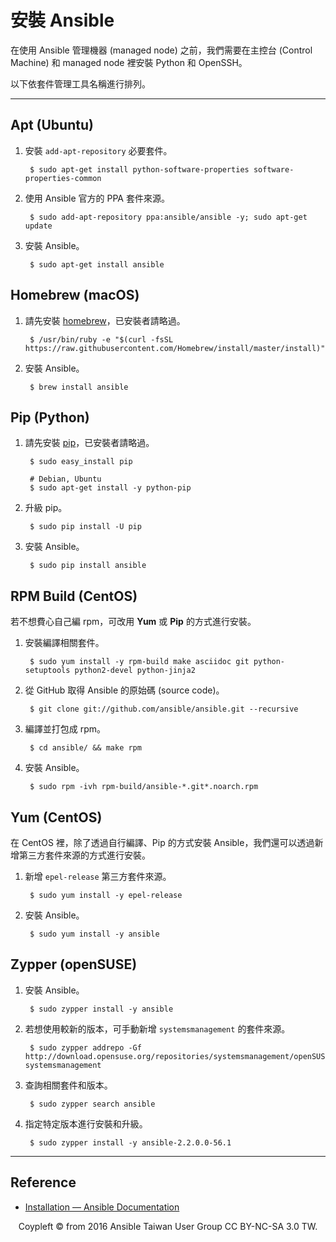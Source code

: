 # 安裝 Ansible

在使用 Ansible 管理機器 (managed node) 之前，我們需要在主控台 (Control Machine) 和 managed node 裡安裝 Python 和 OpenSSH。

以下依套件管理工具名稱進行排列。

---

## Apt (Ubuntu) 

1. 安裝 `add-apt-repository` 必要套件。

        $ sudo apt-get install python-software-properties software-properties-common
    
2. 使用 Ansible 官方的 PPA 套件來源。

        $ sudo add-apt-repository ppa:ansible/ansible -y; sudo apt-get update
    
3. 安裝 Ansible。    
    
        $ sudo apt-get install ansible

## Homebrew (macOS)

1. 請先安裝 [homebrew](http://brew.sh/index_zh-tw.html)，已安裝者請略過。

        $ /usr/bin/ruby -e "$(curl -fsSL https://raw.githubusercontent.com/Homebrew/install/master/install)"

2. 安裝 Ansible。

        $ brew install ansible

## Pip (Python)

1. 請先安裝 [pip](https://pypi.python.org/pypi/pip)，已安裝者請略過。

        $ sudo easy_install pip

        # Debian, Ubuntu
        $ sudo apt-get install -y python-pip

2. 升級 pip。

        $ sudo pip install -U pip

2. 安裝 Ansible。
        
        $ sudo pip install ansible

## RPM Build (CentOS)

若不想費心自己編 rpm，可改用 **Yum** 或 **Pip** 的方式進行安裝。

1. 安裝編譯相關套件。

        $ sudo yum install -y rpm-build make asciidoc git python-setuptools python2-devel python-jinja2

2. 從 GitHub 取得 Ansible 的原始碼 (source code)。

        $ git clone git://github.com/ansible/ansible.git --recursive

3. 編譯並打包成 rpm。

        $ cd ansible/ && make rpm

4. 安裝 Ansible。

        $ sudo rpm -ivh rpm-build/ansible-*.git*.noarch.rpm

## Yum (CentOS)

在 CentOS 裡，除了透過自行編譯、Pip 的方式安裝 Ansible，我們還可以透過新增第三方套件來源的方式進行安裝。

1. 新增 `epel-release` 第三方套件來源。

        $ sudo yum install -y epel-release

2. 安裝 Ansible。

        $ sudo yum install -y ansible

## Zypper (openSUSE)

1. 安裝 Ansible。    
    
        $ sudo zypper install -y ansible

2. 若想使用較新的版本，可手動新增 `systemsmanagement` 的套件來源。

        $ sudo zypper addrepo -Gf http://download.opensuse.org/repositories/systemsmanagement/openSUSE_Leap_42.1/ systemsmanagement

3. 查詢相關套件和版本。

        $ sudo zypper search ansible

4. 指定特定版本進行安裝和升級。

        $ sudo zypper install -y ansible-2.2.0.0-56.1

---

## Reference

- [Installation — Ansible Documentation](http://docs.ansible.com/ansible/intro_installation.html)

<div style="text-align: center;">
Coypleft © from 2016 Ansible Taiwan User Group CC BY-NC-SA 3.0 TW.
</div>

